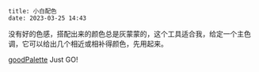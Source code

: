 ```
title: 小白配色
date: 2023-03-25 14:43
```

没有好的色感，搭配出来的颜色总是灰蒙蒙的，这个工具适合我，给定一个主色调，它可以给出几个相近或相补得颜色，先用起来。

[goodPalette](https://goodpalette.io/d61a8e-233aeb-c2babf) Just GO!

